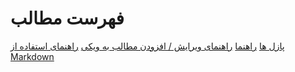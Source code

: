 # فهرست مطالب
[پازل ها](puzzle.md)
[راهنما‫](howto.md)
[راهنمای ویرایش / افزودن مطالب به ویکی](contribute.md)
[راهنمای استفاده از Markdown](markdown.md)
